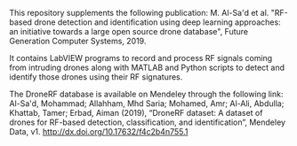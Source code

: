 This repository supplements the following publication:
M. Al-Sa'd et al. "RF-based drone detection and identification using deep learning approaches: an initiative towards a large open source drone database", Future Generation Computer Systems, 2019.

It contains LabVIEW programs to record and process RF signals coming from intruding drones along with MATLAB and Python scripts to detect and identify those drones using their RF signatures.

The DroneRF database is available on Mendeley through the following link:
Al-Sa'd, Mohammad; Allahham, Mhd Saria; Mohamed, Amr; Al-Ali, Abdulla; Khattab, Tamer; Erbad, Aiman (2019), “DroneRF dataset: A dataset of drones for RF-based detection, classification, and identification”, Mendeley Data, v1. http://dx.doi.org/10.17632/f4c2b4n755.1

